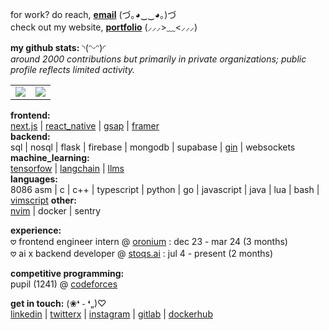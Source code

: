 for work? do reach, __[email](mailto:krishnachandran.u@outlook.com)__ (づ｡◕‿‿◕｡)づ   
check out my website, __[portfolio](https://krishnachandran.vercel.app/)__ (⸝⸝⸝>﹏<⸝⸝⸝)

__my github stats:__ ◝(ᵔᵕᵔ)◜  
_around 2000 contributions but primarily in private organizations; public profile reflects limited activity._
<table align = "center">
  <tr>
    <td valign="top"><img src="https://github-readme-streak-stats.herokuapp.com/?user=krishnachandran-u&theme=ambient_gradient"/></td>
    <td valign="top"><img src="https://github-readme-stats.vercel.app/api?username=krishnachandran-u&show_icons=true&theme=ambient_gradient"/></td>
  </tr>
</table>

__frontend:__  
[next.js](https://nextjs.org/) | [react_native](https://reactnative.dev/) | [gsap](https://gsap.com/) | [framer](https://www.framer.com/motion/)  
__backend:__  
sql | nosql | flask | firebase | mongodb | supabase | [gin](https://github.com/gin-gonic/gin) | websockets  
__machine_learning:__  
[tensorfow](https://en.wikipedia.org/wiki/TensorFlow) | [langchain](https://www.langchain.com/) | [llms](https://en.wikipedia.org/wiki/Large_language_model)  
__languages:__  
8086 asm | c | c++ | typescript | python | go | javascript | java | lua | bash | [vimscript](https://en.wikipedia.org/wiki/Vim_(text_editor)#Vim_script)  
__other:__  
[nvim](https://neovim.io/) | docker | sentry


__experience:__  
𖹭 frontend engineer intern @ [oronium](https://www.oronium.com/) : dec 23 - mar 24 (3 months)  
𖹭 ai x backend developer @ [stoqs.ai](https://stoqs.ai/) : jul 4 - present (2 months)

__competitive programming:__  
pupil (1241) @ [codeforces](https://codeforces.com/profile/krishnachandran)

__get in touch:__ (❀❛ ֊ ❛„)♡  
[linkedin](https://www.linkedin.com/in/krishnachandran-u-a79012273/) |
[twitterx](#) |
[instagram](https://www.instagram.com/krishnachandran_u/) |
[gitlab](https://gitlab.com/krishnachandran-u) |
[dockerhub](https://hub.docker.com/u/krishnachandranu)
